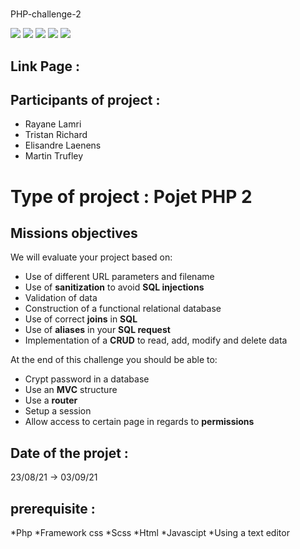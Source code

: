 # 
PHP-challenge-2



<img src="https://img.shields.io/badge/PHP-777BB4?style=for-the-badge&logo=php&logoColor=white">
<img src="https://img.shields.io/badge/HTML5-E34F26?style=for-the-badge&logo=html5&logoColor=white">
<img src="https://img.shields.io/badge/CSS-239120?&style=for-the-badge&logo=css3&logoColor=white">
<img src="https://img.shields.io/badge/Sass-CC6699?style=for-the-badge&logo=sass&logoColor=white">
<img src="https://img.shields.io/badge/JavaScript-F7DF1E?style=for-the-badge&logo=javascript&logoColor=black">


## Link Page : 
 
## Participants of project : 
 
* Rayane Lamri
* Tristan Richard
* Elisandre Laenens
* Martin Trufley
 
# Type of project : Pojet PHP 2 
 
## Missions objectives

We will evaluate your project based on:

- Use of different URL parameters and filename
- Use of **sanitization** to avoid **SQL injections**
- Validation of data
- Construction of a functional relational database
- Use of correct **joins** in **SQL**
- Use of **aliases** in your **SQL request**
- Implementation of a **CRUD** to read, add, modify and delete data

At the end of this challenge you should be able to:

- Crypt password in a database
- Use an **MVC** structure
- Use a **router**
- Setup a session
- Allow access to certain page in regards to **permissions**
 
## Date of the projet : 
 
23/08/21 -> 03/09/21
 
## prerequisite :

*Php
*Framework css
*Scss
*Html
*Javascipt
*Using a text editor
